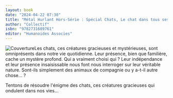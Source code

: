 ```yaml
---
layout: book
date: "2024-04-22 07:30"
title: "Métal Hurlant Hors-Série : Spécial Chats, Le chat dans tous ses états"
author: "Collectif"
isbn: "9782731689761"
editor: "Humanoides Associes"
---
```

![Couverture](/img/9782731689761.jpeg)Les chats, ces créatures gracieuses et mystérieuses, sont omniprésents dans notre vie quotidienne. Leur présence, bien que familière, cache un mystère profond. Qui a vraiment choisi qui ? Leur indépendance et leur présence insaisissable nous font nous interroger sur leur véritable nature. Sont-ils simplement des animaux de compagnie ou y a-t-il autre chose... ?

Tentons de résoudre l'énigme des chats, ces créatures gracieuses qui ondulent dans nos vies...